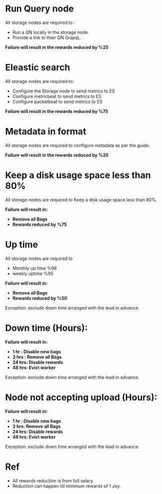 # Run Query node
All storage nodes are required to :
- Run a QN locally in the storage node.
- Provide a link to thier QN GrapqL.

**Failure will result in the rewards reduced by %25**

# Eleastic search
All storage nodes are required to:
- Configure the Storage node to send metrics  to ES
- Configure  metricbeat to send metrics  to ES
- Configure  packetbeat to send metrics  to ES

**Failure will result in the rewards reduced by %75**

# Metadata in format
All storage nodes are required to configure metadata as per the guide.

**Failure will result in the rewards reduced by %25**

# Keep a disk usage space less than 80%
All storage nodes are required to Keep a disk usage space less than 80%.

**Failure will result in:**
- **Remove all Bags**
- **Rewards reduced by %75**

# Up time

All storage nodes are required to
- Monthly up time %98
- weekly uptime %95

**Failure will result in:**
- **Remove all Bags**
- **Rewards reduced by %50**

Exception: exclude down time arranged with the lead in advance.

# Down time (Hours): 
**Failure will result in:**
- **1 hr  : Disable new bags**
- **3 hrs : Remove all Bags**
- **24 hrs:  Disable rewards** 
- **48 hrs: Evict worker**

Exception: exclude down time arranged with the lead in advance.

# Node not accepting upload (Hours):
**Failure will result in:**
- **1 hr : Disable new bags**
- **3 hrs: Remove all Bags**
- **24 hrs: Disable rewards** 
- **48 hrs: Evict worker**

Exception: exclude down time arranged with the lead in advance.


# Ref
- All rewards reduction is from full salary.
- Reduction can happen till minimum rewards of 1 Joy. 
